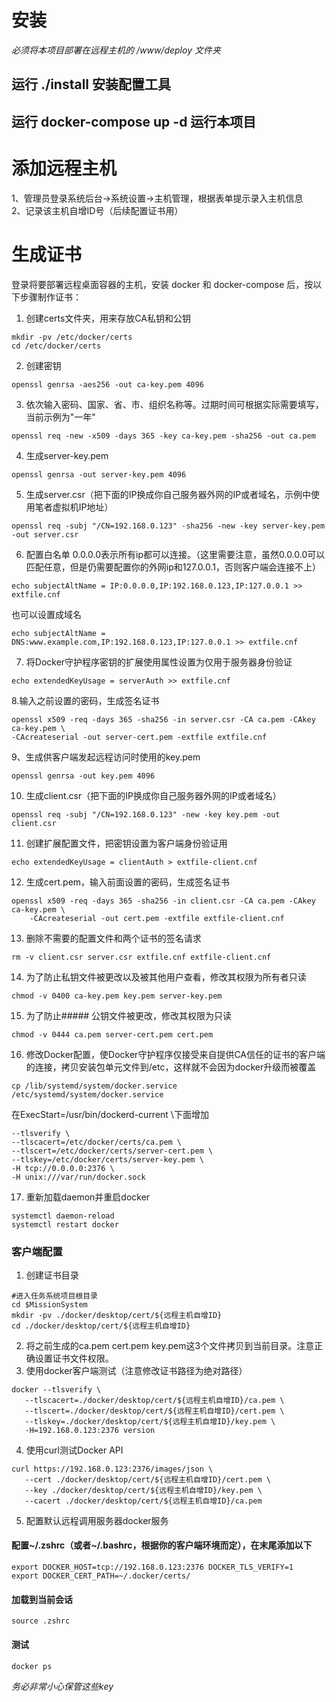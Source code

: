# 安装
*必须将本项目部署在远程主机的 /www/deploy 文件夹*
## 运行 ./install 安装配置工具
## 运行 docker-compose up -d 运行本项目

# 添加远程主机
1、管理员登录系统后台->系统设置->主机管理，根据表单提示录入主机信息  
2、记录该主机自增ID号（后续配置证书用）

# 生成证书
登录将要部署远程桌面容器的主机，安装 docker 和 docker-compose 后，按以下步骤制作证书：
1. 创建certs文件夹，用来存放CA私钥和公钥
```shell
mkdir -pv /etc/docker/certs
cd /etc/docker/certs
```   
2. 创建密钥
```shell
openssl genrsa -aes256 -out ca-key.pem 4096
```
3. 依次输入密码、国家、省、市、组织名称等。过期时间可根据实际需要填写，当前示例为"一年"
```shell
openssl req -new -x509 -days 365 -key ca-key.pem -sha256 -out ca.pem
```
4. 生成server-key.pem 
```shell
openssl genrsa -out server-key.pem 4096
```
5. 生成server.csr（把下面的IP换成你自己服务器外网的IP或者域名，示例中使用笔者虚拟机IP地址）
```
openssl req -subj "/CN=192.168.0.123" -sha256 -new -key server-key.pem -out server.csr
```
6. 配置白名单
0.0.0.0表示所有ip都可以连接。（这里需要注意，虽然0.0.0.0可以匹配任意，但是仍需要配置你的外网ip和127.0.0.1，否则客户端会连接不上）
```
echo subjectAltName = IP:0.0.0.0,IP:192.168.0.123,IP:127.0.0.1 >> extfile.cnf
```
也可以设置成域名

```
echo subjectAltName = DNS:www.example.com,IP:192.168.0.123,IP:127.0.0.1 >> extfile.cnf
```
7. 将Docker守护程序密钥的扩展使用属性设置为仅用于服务器身份验证
```
echo extendedKeyUsage = serverAuth >> extfile.cnf
```
8.输入之前设置的密码，生成签名证书
```
openssl x509 -req -days 365 -sha256 -in server.csr -CA ca.pem -CAkey ca-key.pem \
-CAcreateserial -out server-cert.pem -extfile extfile.cnf
```
9、生成供客户端发起远程访问时使用的key.pem 
```
openssl genrsa -out key.pem 4096
```
10. 生成client.csr（把下面的IP换成你自己服务器外网的IP或者域名）
```
openssl req -subj "/CN=192.168.0.123" -new -key key.pem -out client.csr
```
11. 创建扩展配置文件，把密钥设置为客户端身份验证用
```
echo extendedKeyUsage = clientAuth > extfile-client.cnf
```
12. 生成cert.pem，输入前面设置的密码，生成签名证书
```
openssl x509 -req -days 365 -sha256 -in client.csr -CA ca.pem -CAkey ca-key.pem \
    -CAcreateserial -out cert.pem -extfile extfile-client.cnf
```
13. 删除不需要的配置文件和两个证书的签名请求
```
rm -v client.csr server.csr extfile.cnf extfile-client.cnf
```
14. 为了防止私钥文件被更改以及被其他用户查看，修改其权限为所有者只读
```
chmod -v 0400 ca-key.pem key.pem server-key.pem
```
15. 为了防止##### 公钥文件被更改，修改其权限为只读
```
chmod -v 0444 ca.pem server-cert.pem cert.pem
```
16. 修改Docker配置，使Docker守护程序仅接受来自提供CA信任的证书的客户端的连接，拷贝安装包单元文件到/etc，这样就不会因为docker升级而被覆盖
```
cp /lib/systemd/system/docker.service /etc/systemd/system/docker.service
```
在ExecStart=/usr/bin/dockerd-current \下面增加
```
--tlsverify \
--tlscacert=/etc/docker/certs/ca.pem \
--tlscert=/etc/docker/certs/server-cert.pem \
--tlskey=/etc/docker/certs/server-key.pem \
-H tcp://0.0.0.0:2376 \
-H unix:///var/run/docker.sock 
```
17. 重新加载daemon并重启docker
```
systemctl daemon-reload
systemctl restart docker
```
### 客户端配置
1. 创建证书目录
```
#进入任务系统项目根目录
cd $MissionSystem
mkdir -pv ./docker/desktop/cert/${远程主机自增ID}
cd ./docker/desktop/cert/${远程主机自增ID}
```
2. 将之前生成的ca.pem cert.pem key.pem这3个文件拷贝到当前目录。注意正确设置证书文件权限。
3. 使用docker客户端测试（注意修改证书路径为绝对路径）
```
docker --tlsverify \
   --tlscacert=./docker/desktop/cert/${远程主机自增ID}/ca.pem \
   --tlscert=./docker/desktop/cert/${远程主机自增ID}/cert.pem \
   --tlskey=./docker/desktop/cert/${远程主机自增ID}/key.pem \
   -H=192.168.0.123:2376 version
```
4. 使用curl测试Docker API
```
curl https://192.168.0.123:2376/images/json \
   --cert ./docker/desktop/cert/${远程主机自增ID}/cert.pem \
   --key ./docker/desktop/cert/${远程主机自增ID}/key.pem \
   --cacert ./docker/desktop/cert/${远程主机自增ID}/ca.pem
```
5. 配置默认远程调用服务器docker服务
#### 配置~/.zshrc（或者~/.bashrc，根据你的客户端环境而定），在末尾添加以下
```
export DOCKER_HOST=tcp://192.168.0.123:2376 DOCKER_TLS_VERIFY=1
export DOCKER_CERT_PATH=~/.docker/certs/
```
#### 加载到当前会话
```
source .zshrc
```
#### 测试
```
docker ps
```
*务必非常小心保管这些key*

